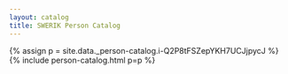 ```yaml
---
layout: catalog
title: SWERIK Person Catalog
---
```

{% assign p = site.data._person-catalog.i-Q2P8tFSZepYKH7UCJjpycJ %}
{% include person-catalog.html p=p %}

